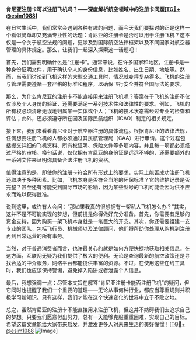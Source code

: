 **肯尼亚注册卡可以注册飞机吗？——深度解析航空领域中的注册卡问题[[TG💪+ @esim1088](https://t.me/s/esim1088)]**

在日常生活中，我们常常会遇到各种有趣的问题，而今天我们要探讨的正是这样一个看似简单却又充满专业性的话题：肯尼亚的注册卡是否可以用于注册飞机？这不仅是一个关于航空法规的问题，更涉及到国际航空法律框架以及不同国家对航空器管理的具体规定。那么，让我们一起深入探索这一话题吧！

首先，我们需要明确什么是“注册卡”。通常来说，在许多国家和地区，注册卡是一种身份证明文件，用于确认个人的身份信息，比如姓名、出生日期、地址等。然而，当我们讨论到飞机这样的大型交通工具时，情况就变得复杂得多。飞机的注册与管理需要遵循一套严格的标准和程序，以确保飞行安全并符合国际法的要求。

那么，为什么肯尼亚的注册卡不能直接用来注册飞机呢？答案在于飞机的注册不仅仅涉及个人身份的验证，还需要满足一系列技术性和法律性的要求。例如，飞机的所有权必须清晰无误地归属某一实体或个人；飞机的技术状态需经过专业的检查和评估；此外，还必须遵守所在国及国际民航组织（ICAO）制定的相关规定。

接下来，我们来看看肯尼亚对于航空器注册的具体流程。根据肯尼亚的法律法规，任何想要注册飞机的人都必须通过其民航管理局（CAA）进行申请。这个过程包括提交详细的飞机资料、所有权证明、保险文件等多项内容，并且每一项都必须经过严格的审核。换句话说，仅仅拥有肯尼亚的身份证是远远不够的，还需要额外的一系列文件来证明你具备合法注册飞机的资格。

值得注意的是，即使你的注册卡符合所有形式上的要求，实际上能否成功注册飞机还取决于多种因素。比如，飞机本身是否符合当地的环保标准？它的维护记录是否完整？甚至还有可能受到国际市场的影响，因为某些型号的飞机可能会因为供不应求而难以获得批准。

说到这里，或许有人会问：“那如果我真的很想拥有一架私人飞机怎么办？”其实，这并不是不可能实现的梦想，但前提是你得做好充分准备。首先，你需要有足够的资金支持，因为购买一架飞机本身就是一笔巨大的开支。其次，你还需要组建一支专业的团队，包括飞行员、机械师以及法律顾问，他们将帮助你处理从购机到注册再到日常运营的所有事务。

当然，对于普通消费者而言，也许最关心的就是如何方便快捷地获取相关信息。在这方面，互联网无疑为我们提供了极大的便利。无论是查询最新的航空政策还是寻找合适的中介服务，网络平台都能提供丰富的资源。不过，在使用这些在线工具时，我们也应该保持警惕，避免掉入陷阱或者泄露个人信息。

最后，我想强调一点：尽管本文旨在解答“肯尼亚注册卡能否注册飞机”的疑问，但它同时也提醒了我们一个重要的道理——无论从事何种行业，都应当尊重规则并积极学习新知识。只有这样，我们才能在这个快速变化的世界中立于不败之地。

总之，虽然肯尼亚的注册卡不能直接用来注册飞机，但这并不妨碍我们去追求自己的梦想。只要我们愿意付出努力，总有一天能够克服重重困难，实现自己的目标。希望这篇文章能给大家带来启发，并激发更多人对未来生活的美好憧憬！[[TG💪+ @esim1088](https://t.me/s/esim1088) ![Image](https://i.postimg.cc/4NQfJmqS/Snipaste-2025-05-13-00-14-12.png)]